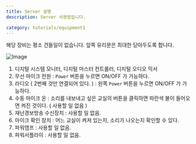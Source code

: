 ```yaml
---
title: Server 설명
description: Server 사용법입니다.

category: tutorials/equipment1
---
```

<alert type="danger">
해당 장비는 평소 건들일이 없습니다. 앞쪽 유리문은 최대한 닫아두도록 합니다.
</alert>

![Image](https://media.discordapp.net/attachments/1040428975203307604/1040429017737736292/IMG_0173.jpg?width=186&height=630)

1. 디지털 시스템 모니터, 디지털 마스터 컨트롤러, 디지털 오디오 믹서
2. 무선 마이크 전원 : `Power` 버튼을 누르면 ON/OFF 가 가능하다.
3. 라디오 ( 2번째 것만 연결되어 있다. ) : 왼쪽  `Power` 버튼을 누르면 ON/OFF 가 가능하다.
4. 수동 마이크 온 : 소리를 내보내고 싶은 교실의 버튼을 클릭하면 파란색 불이 들어오면 켜진 것이다. ( 사용할 일 없음 )
5. 재난경보방송 수신장치 : 사용할 일 없음.
6. 마이크 확인 장치 : 어느 교실이 켜져 있는지, 소리가 나오는지 확인할 수 있다.
7. 파워앰프 : 사용할 일 없음.
8. 파워서플라이 : 사용할 일 없음.